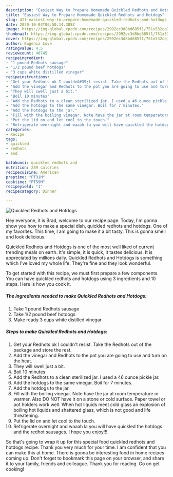 ```yaml
---
description: "Easiest Way to Prepare Homemade Quickled Redhots and Hotdogs"
title: "Easiest Way to Prepare Homemade Quickled Redhots and Hotdogs"
slug: 421-easiest-way-to-prepare-homemade-quickled-redhots-and-hotdogs
date: 2020-10-03T06:50:14.308Z
image: https://img-global.cpcdn.com/recipes/2992ec3d8bd685f1/751x532cq70/quickled-redhots-and-hotdogs-recipe-main-photo.jpg
thumbnail: https://img-global.cpcdn.com/recipes/2992ec3d8bd685f1/751x532cq70/quickled-redhots-and-hotdogs-recipe-main-photo.jpg
cover: https://img-global.cpcdn.com/recipes/2992ec3d8bd685f1/751x532cq70/quickled-redhots-and-hotdogs-recipe-main-photo.jpg
author: Eugenia Love
ratingvalue: 4.5
reviewcount: 40745
recipeingredient:
- "1 pound Redhots sausage"
- "1/2 pound beef hotdogs"
- "3 cups white distilled vinegar"
recipeinstructions:
- "Get your Redhots ok I couldn&#39;t resist. Take the Redhots out of the package and store the rest."
- "Add the vinegar and Redhots to the pot you are going to use and turn on the heat."
- "They will swell just a bit."
- "Boil 10 minutes"
- "Add the Redhots to a clean sterilized jar. I used a 46 ounce pickle jar."
- "Add the hotdogs to the same vinegar. Boil for 7 minutes."
- "Add the hotdogs to the jar."
- "Fill with the boiling vinegar. Note have the jar at room temperature or warmer. Also DO NOT have it on a stone or cold surface. Paper towel or pot holders work well. When hot liquids meet cold glass an explosion of boiling hot liquids and shattered glass, which is not good and life threatening."
- "Put the lid on and let cool to the touch."
- "Refrigerate overnight and waaah la you will have quickled the hotdogs and the redhot sausages. I hope you enjoy!!!"
categories:
- Recipe
tags:
- quickled
- redhots
- and

katakunci: quickled redhots and 
nutrition: 289 calories
recipecuisine: American
preptime: "PT31M"
cooktime: "PT59M"
recipeyield: "1"
recipecategory: Dinner

---
```



![Quickled Redhots and Hotdogs](https://img-global.cpcdn.com/recipes/2992ec3d8bd685f1/751x532cq70/quickled-redhots-and-hotdogs-recipe-main-photo.jpg)

Hey everyone, it is Brad, welcome to our recipe page. Today, I'm gonna show you how to make a special dish, quickled redhots and hotdogs. One of my favorites. This time, I am going to make it a bit tasty. This is gonna smell and look delicious.

Quickled Redhots and Hotdogs is one of the most well liked of current trending meals on earth. It's simple, it is quick, it tastes delicious. It is appreciated by millions daily. Quickled Redhots and Hotdogs is something which I've loved my whole life. They're fine and they look wonderful.




To get started with this recipe, we must first prepare a few components. You can have quickled redhots and hotdogs using 3 ingredients and 10 steps. Here is how you cook it.

<!--inarticleads1-->

##### The ingredients needed to make Quickled Redhots and Hotdogs:

1. Take 1 pound Redhots sausage
1. Take 1/2 pound beef hotdogs
1. Make ready 3 cups white distilled vinegar




<!--inarticleads2-->

##### Steps to make Quickled Redhots and Hotdogs:

1. Get your Redhots ok I couldn&#39;t resist. Take the Redhots out of the package and store the rest.
1. Add the vinegar and Redhots to the pot you are going to use and turn on the heat.
1. They will swell just a bit.
1. Boil 10 minutes
1. Add the Redhots to a clean sterilized jar. I used a 46 ounce pickle jar.
1. Add the hotdogs to the same vinegar. Boil for 7 minutes.
1. Add the hotdogs to the jar.
1. Fill with the boiling vinegar. Note have the jar at room temperature or warmer. Also DO NOT have it on a stone or cold surface. Paper towel or pot holders work well. When hot liquids meet cold glass an explosion of boiling hot liquids and shattered glass, which is not good and life threatening.
1. Put the lid on and let cool to the touch.
1. Refrigerate overnight and waaah la you will have quickled the hotdogs and the redhot sausages. I hope you enjoy!!!




So that's going to wrap it up for this special food quickled redhots and hotdogs recipe. Thank you very much for your time. I am confident that you can make this at home. There is gonna be interesting food in home recipes coming up. Don't forget to bookmark this page on your browser, and share it to your family, friends and colleague. Thank you for reading. Go on get cooking!
